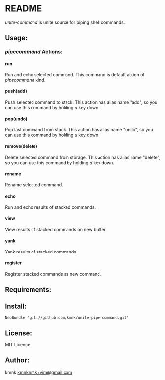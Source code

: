 # README

*unite-command* is unite source for piping shell commands.

## Usage:

### *pipecommand* Actions:

#### run

Run and echo selected command.
This command is default action of *pipecommand* kind.


#### push(add)

Push selected command to stack.
This action has alias name "add", so you can use this command by holding *a* key down.


#### pop(undo)

Pop last command from stack.
This action has alias name "undo", so you can use this command by holding *u* key down.


#### remove(delete)

Delete selected command from storage.
This action has alias name "delete", so you can use this command by holding *d* key down.


#### rename

Rename selected command.


#### echo

Run and echo results of stacked commands.


#### view

View results of stacked commands on new buffer.


#### yank

Yank results of stacked commands.


#### register

Register stacked commands as new command.


## Requirements:

## Install:

    NeoBundle 'git://github.com/kmnk/unite-pipe-command.git'

## License:

MIT Licence

## Author:

kmnk <kmnknmk+vim@gmail.com>
